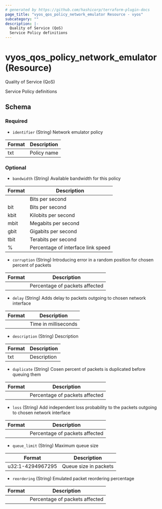 ```yaml
---
# generated by https://github.com/hashicorp/terraform-plugin-docs
page_title: "vyos_qos_policy_network_emulator Resource - vyos"
subcategory: ""
description: |-
  Quality of Service (QoS)
  Service Policy definitions
---
```


# vyos_qos_policy_network_emulator (Resource)

Quality of Service (QoS)

Service Policy definitions



<!-- schema generated by tfplugindocs -->
## Schema

### Required

- `identifier` (String) Network emulator policy

|  Format  |  Description  |
|----------|---------------|
|  txt  |  Policy name  |

### Optional

- `bandwidth` (String) Available bandwidth for this policy

|  Format  |  Description  |
|----------|---------------|
|  <number>  |  Bits per second  |
|  <number>bit  |  Bits per second  |
|  <number>kbit  |  Kilobits per second  |
|  <number>mbit  |  Megabits per second  |
|  <number>gbit  |  Gigabits per second  |
|  <number>tbit  |  Terabits per second  |
|  <number>%  |  Percentage of interface link speed  |
- `corruption` (String) Introducing error in a random position for chosen percent of packets

|  Format  |  Description  |
|----------|---------------|
|  <number>  |  Percentage of packets affected  |
- `delay` (String) Adds delay to packets outgoing to chosen network interface

|  Format  |  Description  |
|----------|---------------|
|  <number>  |  Time in milliseconds  |
- `description` (String) Description

|  Format  |  Description  |
|----------|---------------|
|  txt  |  Description  |
- `duplicate` (String) Cosen percent of packets is duplicated before queuing them

|  Format  |  Description  |
|----------|---------------|
|  <number>  |  Percentage of packets affected  |
- `loss` (String) Add independent loss probability to the packets outgoing to chosen network interface

|  Format  |  Description  |
|----------|---------------|
|  <number>  |  Percentage of packets affected  |
- `queue_limit` (String) Maximum queue size

|  Format  |  Description  |
|----------|---------------|
|  u32:1-4294967295  |  Queue size in packets  |
- `reordering` (String) Emulated packet reordering percentage

|  Format  |  Description  |
|----------|---------------|
|  <number>  |  Percentage of packets affected  |
